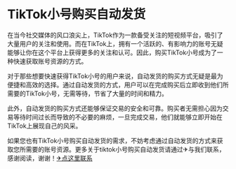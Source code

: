 # TikTok小号购买自动发货

在当今社交媒体的风口浪尖上，TikTok作为一款备受关注的短视频平台，吸引了大量用户的关注和使用。而在TikTok上，拥有一个活跃的、有影响力的账号无疑能够让你在这个平台上获得更多的关注和认可。因此，购买TikTok小号成为了一种快速获取账号资源的方式。

对于那些想要快速获得TikTok小号的用户来说，自动发货的购买方式无疑是最为便捷和高效的选择。通过自动发货的方式，用户可以在完成购买后立即收到他们所需要的TikTok小号，无需等待，节省了大量的时间和精力。

此外，自动发货的购买方式还能够保证交易的安全和可靠。购买者无需担心因为交易等待时间过长而导致的不必要的麻烦，一旦完成交易，他们就能够立即开始在TikTok上展现自己的风采。

如果您也有TikTok小号购买自动发货的需求，不妨考虑通过自动发货的方式来获取您所需要的账号资源。更多关于tiktok小号购买自动发货请通过✈与我们联系，感谢阅读，谢谢！[✈点这里联系](https://ww.k02.cc)